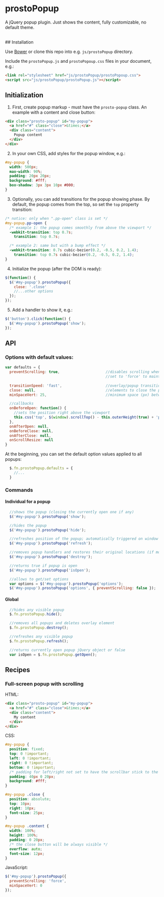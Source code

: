 # prostoPopup

A jQuery popup plugin. Just shows the content, fully customizable, no default theme.


<br />
## Installation

Use [Bower](http://bower.io/) or clone this repo into e.g. `js/prostoPopup` directory.

Include the `prostoPopup.js` and `prostoPopoup.css` files in your document, e.g.:

```html
<link rel="stylesheet" href="js/prostoPopup/prostoPopoup.css">
<script src="js/prostoPopup/prostoPopup.js"></script>
```

## Initialization

1. First, create popup markup - must have the `prosto-popup` class. An example with a content and close button:
  
  ```html
  <div class="prosto-popup" id="my-popup">
    <a href="#" class="close">&times;</a>
    <div class="content">
      Popup content
    </div>
  </div>
  ```
2. In your own CSS, add styles for the popup window, e.g.:

  ```css
  #my-popup {
    width: 500px;
    max-width: 90%;
    padding: 20px 20px;
    background: #fff;
    box-shadow: 3px 3px 10px #000;
  }
  ```
3. Optionally, you can add transitions for the popup showing phase. By default, the popup comes from the top, so set the `top` property transition:

  ```css
  /* notice: only when ".pp-open" class is set */
  #my-popup.pp-open {
    /* example 1: the popup comes smoothly from above the viewport */
    -webkit-transition: top 0.7s;
      transition: top 0.7s;

    /* example 2: same but with a bump effect */
    -webkit-transition: 0.7s cubic-bezier(0.2, -0.5, 0.2, 1.4);
      transition: top 0.7s cubic-bezier(0.2, -0.5, 0.2, 1.4);
  }
  ```
4. Initialize the popup (after the DOM is ready):

  ```js
  $(function() {
    $('#my-popup').prostoPopup({
      close: '.close'
      //...other options
    });
  });
  ```
5. Add a handler to show it, e.g.:

  ```js
  $('button').click(function() {
    $('#my-popup').prostoPopup('show');
  });
  ```


## API

### Options with default values:

```js
var defaults = {
  preventScrolling: true,                     //disables scrolling when open, unless the popup height exceeds window height
                                              //set to 'force' to maintain this setting even if the content exceeds the viewport height
                                              
  transitionSpeed: 'fast',                    //overlay/popup transition speed
  close: null,                                //elements to close the popup; string: jQuery selector searched inside the popup or jQuery object
  minSpaceVert: 25,                           //minimum space (px) between popup and window border

  //callbacks
  onBeforeOpen: function() {
    //sets the position right above the viewport
    this.css('top', $(window).scrollTop() - this.outerHeight(true) + 'px');
  },
  onAfterOpen: null,
  onBeforeClose: null,
  onAfterClose: null,
  onScrollResize: null
}
```

At the beginning, you can set the default option values applied to all popups:

```js
  $.fn.prostoPopup.defaults = {
    //...
  }
```


### Commands

#### Individual for a popup

```js
  //shows the popup (closing the currently open one if any)
  $('#my-popup').prostoPopup('show');

  //hides the popup
  $('#my-popup').prostoPopup('hide');

  //refreshes position of the popup; automatically triggered on window resize, call it when the popup content changes
  $('#my-popup').prostoPopup('refresh');

  //removes popup handlers and restores their original locations (if moved to the top of the DOM)
  $('#my-popup').prostoPopup('destroy');

  //returns true if popup is open
  $('#my-popup').prostoPopup('isOpen');

  //allows to get/set options
  var options = $('#my-popup').prostoPopup('options');
  $('#my-popup').prostoPopup('options', { preventScrolling: false });
```


#### Global

```js
  //hides any visible popup
  $.fn.prostoPopup.hide();

  //removes all popups and deletes overlay element
  $.fn.prostoPopup.destroy();

  //refreshes any visible popup
  $.fn.prostoPopup.refresh();

  //returns currently open popup jQuery object or false
  var isOpen = $.fn.prostoPopup.getOpen();
```


## Recipes

### Full-screen popup with scrolling

HTML:

```html
<div class="prosto-popup" id="my-popup">
  <a href="#" class="close">&times;</a>
  <div class="content">
    My content
  </div>
</div>
```

CSS:

```css
#my-popup {
  position: fixed;
  top: 0 !important;
  left: 0 !important;
  right: 0 !important;
  bottom: 0 !important;
  /* padding for left/right not set to have the scrollbar stick to the right */
  padding: 40px 0 20px;
  background: #fff;
}

#my-popup .close {
  position: absolute;
  top: 10px;
  right: 10px;
  font-size: 25px;
}

#my-popup .content {
  width: 100%;
  height: 100%;
  padding: 0 20px;
  /* the close button will be always visible */
  overflow: auto;
  font-size: 12px;
}

```

JavaScript:

```js
$('#my-popup').prostoPopup({
  preventScrolling: 'force',
  minSpaceVert: 0
});
```

